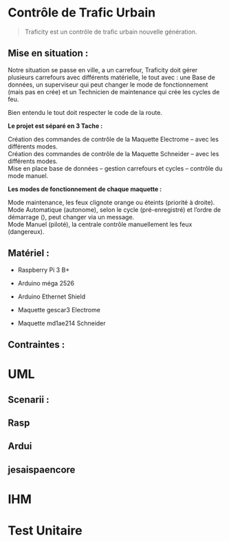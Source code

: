 Contrôle de Trafic Urbain
=========================

>   Traficity est un contrôle de trafic urbain nouvelle génération.

Mise en situation :
-------------------

Notre situation se passe en ville, a un carrefour, Traficity doit gérer
plusieurs carrefours avec différents matérielle, le tout avec : une Base de
données, un superviseur qui peut changer le mode de fonctionnement (mais pas en
crée) et un Technicien de maintenance qui crée les cycles de feu.

Bien entendu le tout doit respecter le code de la route.

**Le projet est séparé en 3 Tache :**

Création des commandes de contrôle de la Maquette Electrome – avec les
différents modes.  
Création des commandes de contrôle de la Maquette Schneider – avec les
différents modes.  
Mise en place base de données – gestion carrefours et cycles – contrôle du mode
manuel.

**Les modes de fonctionnement de chaque maquette :**

Mode maintenance, les feux clignote orange ou éteints (priorité à droite).  
Mode Automatique (autonome), selon le cycle (pré-enregistré) et l’ordre de
démarrage (), peut changer via un message.  
Mode Manuel (piloté), la centrale contrôle manuellement les feux (dangereux).

Matériel :
----------

-   Raspberry Pi 3 B+

-   Arduino méga 2526

-   Arduino Ethernet Shield

-   Maquette gescar3 Electrome

-   Maquette md1ae214 Schneider

Contraintes :
-------------

UML
===

Scenarii :
----------

Rasp
----

Ardui
-----

jesaispaencore
--------------

IHM
===

Test Unitaire
=============
